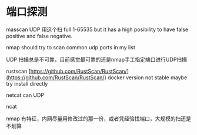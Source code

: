 # 端口探测

masscan   UDP 用这个扫  full 1-65535 but it has a high posibility to have false positive and false negative.

nmap   should try to scan common udp ports in my list

UDP 扫描总是不可靠，目前感觉最可靠的还是nmap手工指定端口进行UDP扫描

rustscan [https://github.com/RustScan/RustScan/](https://github.com/RustScan/RustScan/)   docker version not stable maybe try install directly

netcat   can UDP

ncat

nmap 有特征，内网尽量用修改过的那一份，或者凭经验找端口，大规模的扫还是不划算
